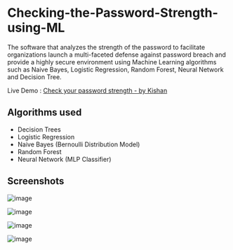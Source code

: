# Checking-the-Password-Strength-using-ML

The software that analyzes the strength of the password to facilitate organizations launch a multi-faceted defense
against password breach and provide a highly secure environment using Machine Learning algorithms such as Naive
Bayes, Logistic Regression, Random Forest, Neural Network and Decision Tree.

Live Demo : [Check your password strength - by Kishan](https://checkpasswordstrength.herokuapp.com/)

## Algorithms used
- Decision Trees
- Logistic Regression
- Naive Bayes (Bernoulli Distribution Model)
- Random Forest
- Neural Network (MLP Classifier)

## Screenshots

![image](https://user-images.githubusercontent.com/36665975/73135537-4f09af80-4069-11ea-9f7a-cfdfe2e5e024.png)

![image](https://user-images.githubusercontent.com/36665975/73135549-634dac80-4069-11ea-9f0e-36363c5af63b.png)

![image](https://user-images.githubusercontent.com/36665975/73135557-7c565d80-4069-11ea-81eb-56cee3f4b936.png)

![image](https://user-images.githubusercontent.com/36665975/73135565-9001c400-4069-11ea-9b7c-d5b4d647e7fa.png)
